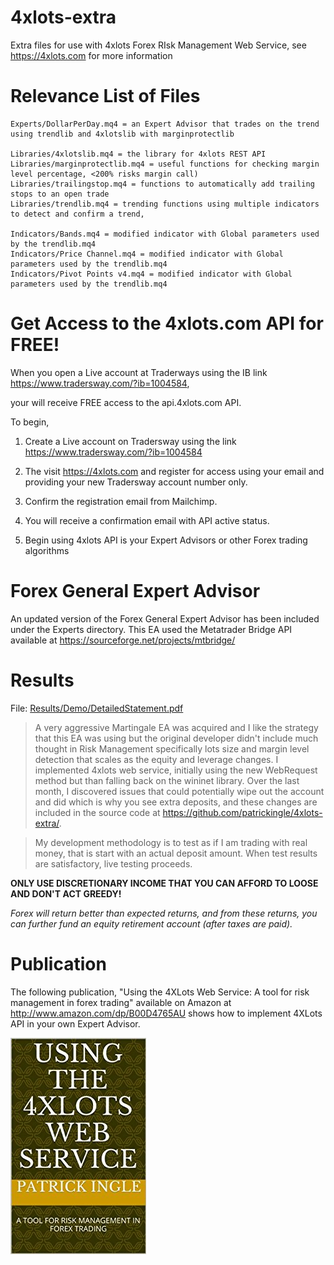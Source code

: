 # 4xlots-extra
Extra files for use with 4xlots Forex RIsk Management Web Service, see https://4xlots.com for more information

# Relevance List of Files

    Experts/DollarPerDay.mq4 = an Expert Advisor that trades on the trend using trendlib and 4xlotslib with marginprotectlib

    Libraries/4xlotslib.mq4 = the library for 4xlots REST API
    Libraries/marginprotectlib.mq4 = useful functions for checking margin level percentage, <200% risks margin call)
    Libraries/trailingstop.mq4 = functions to automatically add trailing stops to an open trade
    Libraries/trendlib.mq4 = trending functions using multiple indicators to detect and confirm a trend,

    Indicators/Bands.mq4 = modified indicator with Global parameters used by the trendlib.mq4
    Indicators/Price Channel.mq4 = modified indicator with Global parameters used by the trendlib.mq4
    Indicators/Pivot Points v4.mq4 = modified indicator with Global parameters used by the trendlib.mq4
    
# Get Access to the 4xlots.com API for FREE!

When you open a Live account at Traderways using the IB link https://www.tradersway.com/?ib=1004584,

your will receive FREE access to the api.4xlots.com API.

To begin,

1. Create a Live account on Tradersway using the link https://www.tradersway.com/?ib=1004584

2. The visit https://4xlots.com and register for access using your email and providing your new Tradersway account
number only.

3. Confirm the registration email from Mailchimp.

4. You will receive a confirmation email with API active status.

5. Begin using 4xlots API is your Expert Advisors or other Forex trading algorithms

# Forex General Expert Advisor
An updated version of the Forex General Expert Advisor has been included under the Experts directory.
This EA used the Metatrader Bridge API available at https://sourceforge.net/projects/mtbridge/

# Results

File: <a href="Results/Demo/DetailedStatement.pdf">Results/Demo/DetailedStatement.pdf</a>

>A very aggressive Martingale EA was acquired and I like the strategy that this EA was using but the original developer
>didn't include much thought in Risk Management specifically lots size and margin level detection that 
>scales as the equity and leverage changes. I implemented 4xlots web service, initially using the new WebRequest
>method but than falling back on the wininet library. Over the last month, I discovered issues that
>could potentially wipe out the account and did which is why you see extra deposits, and these changes
>are included in the source code at https://github.com/patrickingle/4xlots-extra/.

>My development methodology is to test as if I am trading with real money, that is start with an actual
>deposit amount. When test results are satisfactory, live testing proceeds. 

**ONLY USE DISCRETIONARY INCOME THAT YOU CAN AFFORD TO LOOSE AND DON'T ACT GREEDY!**

_Forex will return better than expected returns, and from these returns, you can further fund
an equity retirement account (after taxes are paid)._


# Publication

The following publication, "Using the 4XLots Web Service: A tool for risk management in forex trading" available on
Amazon at http://www.amazon.com/dp/B00D4765AU shows how to implement 4XLots API in your own Expert Advisor.

<img src="Images/B00D4765AU.jpg">

